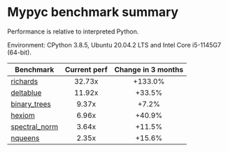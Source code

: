 # Mypyc benchmark summary

Performance is relative to interpreted Python.

Environment: CPython 3.8.5, Ubuntu 20.04.2 LTS and Intel Core i5-1145G7 (64-bit).

| Benchmark | Current perf | Change in 3 months |
| --- | :---: | :---: |
| [richards](benchmarks/richards.md) | 32.73x | +133.0% |
| [deltablue](benchmarks/deltablue.md) | 11.92x | +33.5% |
| [binary_trees](benchmarks/binary_trees.md) | 9.37x | +7.2% |
| [hexiom](benchmarks/hexiom.md) | 6.96x | +40.9% |
| [spectral_norm](benchmarks/spectral_norm.md) | 3.64x | +11.5% |
| [nqueens](benchmarks/nqueens.md) | 2.35x | +15.6% |
